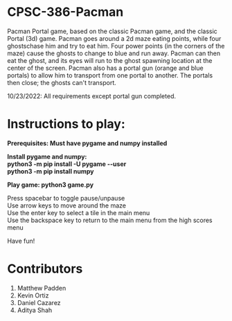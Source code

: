 # CPSC-386-Pacman
Pacman Portal game, based on the classic Pacman game, and the classic Portal (3d) game. Pacman goes around a 2d maze eating points, while four ghostschase him and try to eat him. Four power points (in the corners of the maze) cause the ghosts to change to blue and run away. Pacman can then eat the ghost, and its eyes will run to the ghost spawning location at the center of the screen. Pacman also has a portal gun (orange and blue portals) to allow him to transport from one portal to another. The portals then close; the ghosts can't transport.

10/23/2022: All requirements except portal gun completed.

# Instructions to play:
**Prerequisites: Must have pygame and numpy installed<br />**


**Install pygame and numpy:<br />
python3 -m pip install -U pygame --user<br />
python3 -m pip install numpy<br />**


**Play game: python3 game.py<br />**

Press spacebar to toggle pause/unpause<br />
Use arrow keys to move around the maze<br />
Use the enter key to select a tile in the main menu<br />
Use the backspace key to return to the main menu from the high scores menu<br />

Have fun!

# Contributors
1. Matthew Padden
2. Kevin Ortiz
3. Daniel Cazarez
4. Aditya Shah
